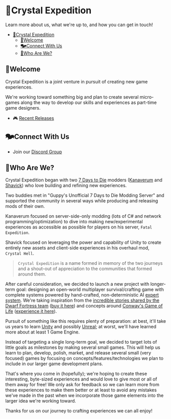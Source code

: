 # 💎Crystal Expedition

Learn more about us, what we're up to, and how you can get in touch!

- [💎Crystal Expedition](#crystal-expedition)
  - [👋Welcome](#welcome)
  - [🗫Connect With Us](#connect-with-us)
  - [👥Who Are We?](#who-are-we)

## 👋Welcome

Crystal Expedition is a joint venture in pursuit of creating new game experiences.

We're working toward something big and plan to create several micro-games along the way to develop our skills and experiences as part-time game designers.

- 🎮 [Recent Releases](https://github.com/orgs/crystal-expedition/discussions/categories/announcements)

## 🗫Connect With Us

- Join our [Discord Group](http://discord.cryxp.com)

## 👥Who Are We?

Crystal Expedition began with two [7 Days to Die](https://7daystodie.com/) modders ([Kanaverum](https://github.com/jonathan-robertson) and [Shavick](https://github.com/Shavick)) who love building and refining new experiences.

Two buddies met in "Guppy's Unofficial 7 Days to Die Modding Server" and supported the community in several ways while producing and releasing mods of their own.

Kanaverum focused on server-side-only modding (lots of C# and network programming/optimization) to dive into making new/experimental experiences as accessible as possible for players on his server, `Fatal Expedition`.

Shavick focused on leveraging the power and capability of Unity to create entirely new assets and client-side experiences in his overhaul mod, `Crystal Hell`.

> `Crystal Expedition` is a name formed in memory of the two journeys and a shout-out of appreciation to the communities that formed around them.

After careful consideration, we decided to launch a new project with longer-term goal: designing an open-world multiplayer survival/crafting game with complete systems powered by hand-crafted, non-deterministic AI [expert system](https://en.wikipedia.org/wiki/Expert_system). We're taking inspiration from the [incredible stories shared by the Dwarf Fortress team](https://www.eurogamer.net/why-dwarf-fortress-started-killing-cats) ([buy it here](https://store.steampowered.com/app/975370/Dwarf_Fortress/)) and concepts around [Conway's Game of Life](https://en.wikipedia.org/wiki/Conway%27s_Game_of_Life) ([experience it here](https://playgameoflife.com/)).

Pursuit of something like this requires plenty of preparation: at best, it'll take us years to learn [Unity](https://unity.com/) and possibly [Unreal](https://www.unrealengine.com/); at worst, we'll have learned more about at least 1 Game Engine.

Instead of targeting a single long-term goal, we decided to target lots of little goals as milestones by making several small games. This will help us learn to plan, develop, polish, market, and release several small (very focused) games by focusing on concepts/features/technologies we plan to include in our larger game development plans.

That's where you come in (hopefully); we're hoping to create these interesting, byte-sized experiences and would love to give most or all of them away for free! We only ask for feedback so we can learn more from these experiences to make them better or at least to avoid any mistakes we've made in the past when we incorporate those game elements into the larger idea we're working toward.

Thanks for us on our journey to crafting experiences we can all enjoy!
